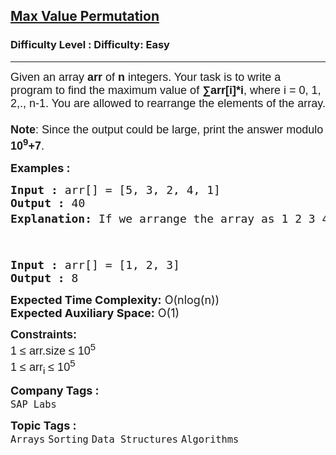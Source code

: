 <h2><a href="https://www.geeksforgeeks.org/problems/maximize-arrii-of-an-array0026/1?page=1&category=Arrays,Strings&difficulty=Basic,Easy,Medium&status=unsolved&sortBy=submissions">Max Value Permutation</a></h2><h3>Difficulty Level : Difficulty: Easy</h3><hr><div class="problems_problem_content__Xm_eO"><p><span style="font-size: 18px;"><span style="font-family: arial,helvetica,sans-serif;">Given an array <strong>arr</strong> of <strong>n</strong> integers. Your task is to write a program to find the maximum value of <strong>∑arr[i]*i</strong>, where i = 0, 1, 2,., n-1. You are allowed to rearrange the elements of the array.<br><strong><br>Note</strong>: Since the output could be large, print the answer modulo <strong>10<sup>9</sup>+7</strong>.</span></span></p>
<p><span style="font-size: 18px;"><strong>Examples :</strong></span></p>
<pre><span style="font-size: 18px;"><strong>Input :</strong> arr[] = [5, 3, 2, 4, 1]
<strong>Output :</strong> 40
<strong>Explanation: </strong>If we arrange the array as 1 2 3 4 5 then we can see that the minimum index will multiply with minimum number and maximum index will multiply with maximum number. So, 1*0 + 2*1 + 3*2 + 4*3 + 5*4 = 0+2+6+12+20 = 40 mod(10<sup>9</sup>+7) = 40

</span></pre>
<pre><span style="font-size: 18px;"><strong>Input :</strong> arr[] = [1, 2, 3]
<strong>Output :</strong> 8
</span></pre>
<p><span style="font-size: 18px;"><strong>Expected Time Complexity:</strong> O(nlog(n))<br><strong>Expected Auxiliary Space:</strong> O(1)</span></p>
<p><span style="font-size: 18px;"><span style="font-family: arial,helvetica,sans-serif;"><strong>Constraints:</strong><br>1 ≤ arr.size ≤ 10<sup>5</sup><br>1 ≤ arr<sub>i</sub> ≤ 10<sup>5</sup></span></span></p></div><p><span style=font-size:18px><strong>Company Tags : </strong><br><code>SAP Labs</code>&nbsp;<br><p><span style=font-size:18px><strong>Topic Tags : </strong><br><code>Arrays</code>&nbsp;<code>Sorting</code>&nbsp;<code>Data Structures</code>&nbsp;<code>Algorithms</code>&nbsp;